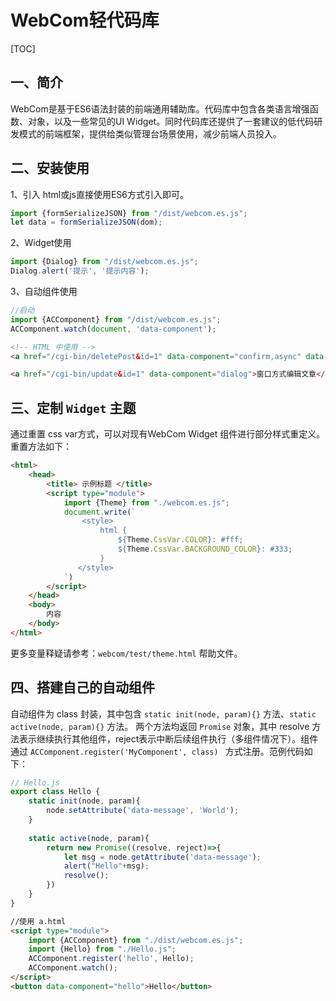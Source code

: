 # WebCom轻代码库

[TOC]

## 一、简介

WebCom是基于ES6语法封装的前端通用辅助库。代码库中包含各类语言增强函数、对象，以及一些常见的UI Widget。同时代码库还提供了一套建议的低代码研发模式的前端框架，提供给类似管理台场景使用，减少前端人员投入。

## 二、安装使用

1、引入
html或js直接使用ES6方式引入即可。

<script src="/dist/webcom.es.js" type="module"></script>

```js
import {formSerializeJSON} from "/dist/webcom.es.js";
let data = formSerializeJSON(dom);
```

2、Widget使用

```js
import {Dialog} from "/dist/webcom.es.js";
Dialog.alert('提示', '提示内容');
```

3、自动组件使用

```js
//启动
import {ACComponent} from "/dist/webcom.es.js";
ACComponent.watch(document, 'data-component');
```

```html
<!-- HTML 中使用 -->
<a href="/cgi-bin/deletePost&id=1" data-component="confirm,async" data-confirm-message="确认删除该文章？">删除文章</a>

<a href="/cgi-bin/update&id=1" data-component="dialog">窗口方式编辑文章</a>
```

## 三、定制 `Widget` 主题

通过重置 css var方式，可以对现有WebCom Widget 组件进行部分样式重定义。重置方法如下：
```html
<html>
    <head>
        <title> 示例标题 </title>
        <script type="module">
            import {Theme} from "./webcom.es.js";
        	document.write(`
        		<style>
        			html {
        				${Theme.CssVar.COLOR}: #fff;
        				${Theme.CssVar.BACKGROUND_COLOR}: #333;
        			}
	 	       </style>
        	`)
        </script>
    </head>
    <body>
        内容
    </body>
</html>
```

更多变量释疑请参考：`webcom/test/theme.html` 帮助文件。

## 四、搭建自己的自动组件

自动组件为 class 封装，其中包含 `static init(node, param){}` 方法、`static active(node, param){}` 方法。
两个方法均返回 `Promise` 对象，其中 resolve 方法表示继续执行其他组件，reject表示中断后续组件执行（多组件情况下）。组件通过 `ACComponent.register('MyComponent', class) ` 方式注册。范例代码如下：

```js
// Hello.js
export class Hello {
    static init(node, param){
        node.setAttribute('data-message', 'World');
    }
    
	static active(node, param){
        return new Promise((resolve, reject)=>{
            let msg = node.getAttribute('data-message');
            alert("Hello"+msg);
            resolve();
        })
    }
}   	
```

```html
//使用 a.html
<script type="module">
	import {ACComponent} from "./dist/webcom.es.js";
	import {Hello} from "./Hello.js";
    ACComponent.register('hello', Hello);
	ACComponent.watch();
</script>
<button data-component="hello">Hello</button>

```

